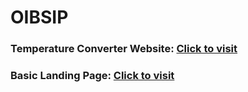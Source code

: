 # OIBSIP

<h3>Temperature Converter Website: <a href="https://chipper-kelpie-03f937.netlify.app/">Click to visit</a></h3>
<h3>Basic Landing Page: <a href="https://mellow-toffee-dc587e.netlify.app/">Click to visit</a></h3>
